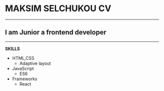 # MAKSIM SELCHUKOU CV

---

## I am Junior a frontend developer

---

**SKILLS**

- HTML,CSS
  - Adaptive layout
- JavaScript
  - ES6
- Frameworks
  - React
